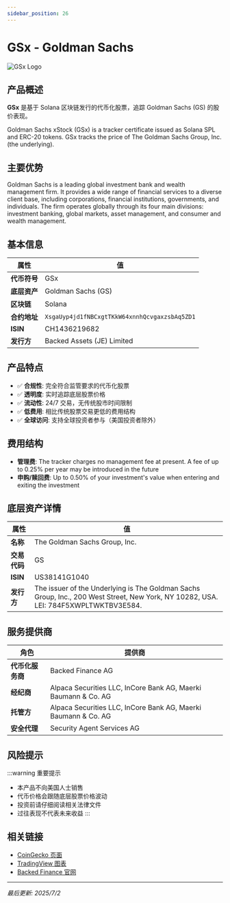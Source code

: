 ```yaml
---
sidebar_position: 26
---
```


# GSx - Goldman Sachs

![GSx Logo](/img/tokens/gsx.svg)

## 产品概述

**GSx** 是基于 Solana 区块链发行的代币化股票，追踪 Goldman Sachs (GS) 的股价表现。

Goldman Sachs xStock (GSx) is a tracker certificate issued as Solana SPL and ERC-20 tokens. GSx tracks the price of The Goldman Sachs Group, Inc. (the underlying).

## 主要优势

Goldman Sachs is a leading global investment bank and wealth management firm. It provides a wide range of financial services to a diverse client base, including corporations, financial institutions, governments, and individuals. The firm operates globally through its four main divisions: investment banking, global markets, asset management, and consumer and wealth management.


## 基本信息

| 属性 | 值 |
|------|----|
| **代币符号** | GSx |
| **底层资产** | Goldman Sachs (GS) |
| **区块链** | Solana |
| **合约地址** | `XsgaUyp4jd1fNBCxgtTKkW64xnnhQcvgaxzsbAq5ZD1` |
| **ISIN** | CH1436219682 |
| **发行方** | Backed Assets (JE) Limited |

## 产品特点

- ✅ **合规性**: 完全符合监管要求的代币化股票
- ✅ **透明度**: 实时追踪底层股票价格
- ✅ **流动性**: 24/7 交易，无传统股市时间限制
- ✅ **低费用**: 相比传统股票交易更低的费用结构
- ✅ **全球访问**: 支持全球投资者参与（美国投资者除外）

## 费用结构

- **管理费**: The tracker charges no management fee at present. A fee of up to 0.25% per year may be introduced in the future
- **申购/赎回费**: Up to 0.50% of your investment's value when entering and exiting the investment

## 底层资产详情

| 属性 | 值 |
|------|----|
| **名称** | The Goldman Sachs Group, Inc. |
| **交易代码** | GS |
| **ISIN** | US38141G1040 |
| **发行方** | The issuer of the Underlying is The Goldman Sachs Group, Inc., 200 West Street, New York, NY 10282, USA. LEI: 784F5XWPLTWKTBV3E584. |

## 服务提供商

| 角色 | 提供商 |
|------|----|
| **代币化服务商** | Backed Finance AG |
| **经纪商** | Alpaca Securities LLC, InCore Bank AG, Maerki Baumann & Co. AG |
| **托管方** | Alpaca Securities LLC, InCore Bank AG, Maerki Baumann & Co. AG |
| **安全代理** | Security Agent Services AG |

## 风险提示

:::warning 重要提示
- 本产品不向美国人士销售
- 代币价格会跟随底层股票价格波动
- 投资前请仔细阅读相关法律文件
- 过往表现不代表未来收益
:::

## 相关链接

- [CoinGecko 页面](https://www.coingecko.com/)
- [TradingView 图表](https://www.tradingview.com/)
- [Backed Finance 官网](https://backed.fi/)

---

*最后更新: 2025/7/2*
